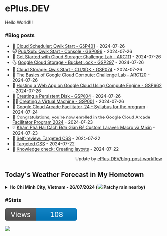 # ePlus.DEV

Hello World!!!

### #Blog posts

- 🧰 [Cloud Scheduler: Qwik Start - GSP401](https://eplus.dev/cloud-scheduler-qwik-start-gsp401) - 2024-07-26 
- 😺 [Pub/Sub: Qwik Start - Console - GSP096](https://eplus.dev/pubsub-qwik-start-console-gsp096) - 2024-07-26 
- 🗽 [Get Started with Cloud Storage: Challenge Lab - ARC111](https://eplus.dev/get-started-with-cloud-storage-challenge-lab-arc111) - 2024-07-26 
- 🌜 [Google Cloud Storage - Bucket Lock - GSP297](https://eplus.dev/google-cloud-storage-bucket-lock-gsp297) - 2024-07-26 
- 📝 [Cloud Storage: Qwik Start - CLI/SDK - GSP074](https://eplus.dev/cloud-storage-qwik-start-clisdk-gsp074) - 2024-07-26 
- 🚀 [The Basics of Google Cloud Compute: Challenge Lab - ARC120](https://eplus.dev/the-basics-of-google-cloud-compute-challenge-lab-arc120) - 2024-07-26 
- 💼 [Hosting a Web App on Google Cloud Using Compute Engine - GSP662](https://eplus.dev/hosting-a-web-app-on-google-cloud-using-compute-engine-gsp662) - 2024-07-26 
- 🦣 [Creating a Persistent Disk - GSP004](https://eplus.dev/creating-a-persistent-disk-gsp004) - 2024-07-26 
- 👨‍🏫 [Creating a Virtual Machine - GSP001](https://eplus.dev/creating-a-virtual-machine-gsp001) - 2024-07-26 
- 🔭 [Google Cloud Arcade Facilitator &#39;24 - Syllabus for the program](https://eplus.dev/google-cloud-arcade-facilitator-24-syllabus-for-the-program) - 2024-07-24 
- 🤡 [Congratulations, you&#39;re now enrolled in the Google Cloud Arcade Facilitator Program 2024](https://eplus.dev/congratulations-youre-now-enrolled-in-the-google-cloud-arcade-facilitator-program-2024) - 2024-07-23 
- 💡 [Khám Phá Hai Cách Đơn Giản Để Custom Laravel: Macro và Mixin](https://eplus.dev/kham-pha-hai-cach-don-gian-de-custom-laravel-macro-va-mixin) - 2024-07-23 
- 🦣 [Self-review: Targeted CSS](https://eplus.dev/self-review-targeted-css) - 2024-07-22 
- 💪 [Targeted CSS](https://eplus.dev/targeted-css) - 2024-07-22 
- 🤡 [Knowledge check: Creating layouts](https://eplus.dev/knowledge-check-creating-layouts) - 2024-07-22 


<div align="right">
    Update by <a target="_blank" href="https://github.com/ePlus-DEV/blog-post-workflow">ePlus-DEV/blog-post-workflow</a>
</div>


## Today's Weather Forecast in My Hometown



<details>
    <summary><b>Ho Chi Minh City, Vietnam - 26/07/2024 (<img src="https://cdn.weatherapi.com/weather/64x64/day/176.png" width="25" /> Patchy rain nearby)</b>
    </summary>

    
<table>
    <tr>
        <th>Hour</th>
        <td>00:00</td><td>01:00</td><td>02:00</td><td>03:00</td><td>04:00</td><td>05:00</td><td>06:00</td><td>07:00</td><td>08:00</td><td>09:00</td><td>10:00</td><td>11:00</td><td>12:00</td><td>13:00</td><td>14:00</td><td>15:00</td><td>16:00</td><td>17:00</td><td>18:00</td><td>19:00</td><td>20:00</td><td>21:00</td><td>22:00</td><td>23:00</td>
    </tr>
    <tr>
        <th>Weather</th>
        <td><img src="https://cdn.weatherapi.com/weather/64x64/night/176.png"></img></td><td><img src="https://cdn.weatherapi.com/weather/64x64/night/353.png"></img></td><td><img src="https://cdn.weatherapi.com/weather/64x64/night/176.png"></img></td><td><img src="https://cdn.weatherapi.com/weather/64x64/night/176.png"></img></td><td><img src="https://cdn.weatherapi.com/weather/64x64/night/176.png"></img></td><td><img src="https://cdn.weatherapi.com/weather/64x64/night/116.png"></img></td><td><img src="https://cdn.weatherapi.com/weather/64x64/day/176.png"></img></td><td><img src="https://cdn.weatherapi.com/weather/64x64/day/116.png"></img></td><td><img src="https://cdn.weatherapi.com/weather/64x64/day/176.png"></img></td><td><img src="https://cdn.weatherapi.com/weather/64x64/day/176.png"></img></td><td><img src="https://cdn.weatherapi.com/weather/64x64/day/353.png"></img></td><td><img src="https://cdn.weatherapi.com/weather/64x64/day/176.png"></img></td><td><img src="https://cdn.weatherapi.com/weather/64x64/day/176.png"></img></td><td><img src="https://cdn.weatherapi.com/weather/64x64/day/116.png"></img></td><td><img src="https://cdn.weatherapi.com/weather/64x64/day/116.png"></img></td><td><img src="https://cdn.weatherapi.com/weather/64x64/day/122.png"></img></td><td><img src="https://cdn.weatherapi.com/weather/64x64/day/119.png"></img></td><td><img src="https://cdn.weatherapi.com/weather/64x64/day/119.png"></img></td><td><img src="https://cdn.weatherapi.com/weather/64x64/day/119.png"></img></td><td><img src="https://cdn.weatherapi.com/weather/64x64/night/116.png"></img></td><td><img src="https://cdn.weatherapi.com/weather/64x64/night/113.png"></img></td><td><img src="https://cdn.weatherapi.com/weather/64x64/night/119.png"></img></td><td><img src="https://cdn.weatherapi.com/weather/64x64/night/176.png"></img></td><td><img src="https://cdn.weatherapi.com/weather/64x64/night/176.png"></img></td>
    </tr>
    <tr>
        <th>Condition</th>
        <td width="200px">Patchy rain nearby</td><td width="200px">Light rain shower</td><td width="200px">Patchy rain nearby</td><td width="200px">Patchy rain nearby</td><td width="200px">Patchy rain nearby</td><td width="200px">Partly Cloudy </td><td width="200px">Patchy rain nearby</td><td width="200px">Partly Cloudy </td><td width="200px">Patchy rain nearby</td><td width="200px">Patchy rain nearby</td><td width="200px">Light rain shower</td><td width="200px">Patchy rain nearby</td><td width="200px">Patchy rain nearby</td><td width="200px">Partly Cloudy </td><td width="200px">Partly Cloudy </td><td width="200px">Overcast </td><td width="200px">Cloudy </td><td width="200px">Cloudy </td><td width="200px">Cloudy </td><td width="200px">Partly Cloudy </td><td width="200px">Clear </td><td width="200px">Cloudy </td><td width="200px">Patchy rain nearby</td><td width="200px">Patchy rain nearby</td>
    </tr>
    <tr>
        <th>Temperature</th>
        <td>25.9 °C</td><td>25.6 °C</td><td>25.6 °C</td><td>25.6 °C</td><td>25.5 °C</td><td>25.3 °C</td><td>25.1 °C</td><td>25.9 °C</td><td>27 °C</td><td>27.9 °C</td><td>28 °C</td><td>28.8 °C</td><td>27.6 °C</td><td>28.3 °C</td><td>27.6 °C</td><td>27.4 °C</td><td>27 °C</td><td>26.7 °C</td><td>26.3 °C</td><td>26.1 °C</td><td>26.1 °C</td><td>26 °C</td><td>25.5 °C</td><td>25.5 °C</td>
    </tr>
    <tr>
        <th>Wind</th>
        <td>13.7 kph</td><td>14 kph</td><td>14 kph</td><td>12.6 kph</td><td>12.2 kph</td><td>9 kph</td><td>7.2 kph</td><td>7.9 kph</td><td>12.2 kph</td><td>13.7 kph</td><td>16.9 kph</td><td>19.8 kph</td><td>15.5 kph</td><td>16.6 kph</td><td>13.3 kph</td><td>11.5 kph</td><td>10.1 kph</td><td>7.9 kph</td><td>7.6 kph</td><td>6.8 kph</td><td>5.8 kph</td><td>4.3 kph</td><td>5 kph</td><td>4.3 kph</td>
    </tr>
</table>


<div align="right">
    Updated at: 2024-07-26T10:49:18Z - by <a target="_blank"
        href="https://github.com/ePlus-DEV/weather-forecast">ePlus-DEV/weather-forecast</a>
</div>
</details>


### #Stats

[![Image of counter](https://github.com/ePlus-DEV/view-counter/blob/main/svg/685088620/badge.svg)](https://github.com/ePlus-DEV/view-counter/blob/main/readme/685088620/week.md)

![](https://komarev.com/ghpvc/?username=ePlus-DEV&style=for-the-badge)
